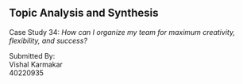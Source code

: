 ## Topic Analysis and Synthesis

Case Study 34: *How can I organize my team for maximum creativity, flexibility, and success?*

Submitted By: <br>
Vishal Karmakar <br>
40220935
